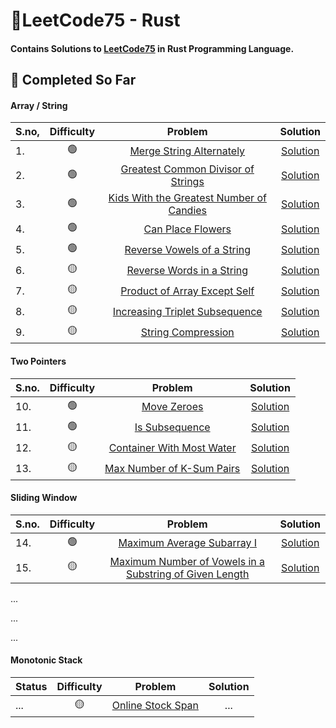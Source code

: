 # 🦀LeetCode75 - Rust

#### Contains Solutions to [LeetCode75](https://leetcode.com/studyplan/leetcode-75/) in Rust Programming Language.

## 🎯 Completed So Far

#### Array / String
| S.no, | Difficulty |Problem|Solution|
|-------|:----------:|:-:|:-:|
| 1.    |     🟢     |[Merge String Alternately](https://leetcode.com/problems/merge-strings-alternately/description/)|[Solution](https://github.com/i-akv/dsa/blob/main/src/array_strings/merge_strings_alternately.rs)|
| 2.    |     🟢     |[Greatest Common Divisor of Strings](https://leetcode.com/problems/greatest-common-divisor-of-strings/description/)|[Solution](https://github.com/i-akv/dsa/blob/main/src/array_strings/greatest_common_divisor_of_strings.rs)|
| 3.    |     🟢     |[Kids With the Greatest Number of Candies](https://leetcode.com/problems/kids-with-the-greatest-number-of-candies/description/)|[Solution](https://github.com/i-akv/dsa/blob/main/src/array_strings/kids_with_the_greatest_number_of_candies.rs)|
| 4.    |     🟢     |[Can Place Flowers](https://leetcode.com/problems/can-place-flowers/)|[Solution](https://github.com/i-akv/dsa/blob/main/src/array_strings/can_place_flowers.rs)|
| 5.    |     🟢     |[Reverse Vowels of a String](https://leetcode.com/problems/reverse-vowels-of-a-string/description/)|[Solution](https://github.com/i-akv/dsa/blob/main/src/array_strings/reverse_vowels_of_a_string.rs)|
| 6.    |     🟡     |[Reverse Words in a String](https://leetcode.com/problems/reverse-words-in-a-string/description/)|[Solution](https://github.com/i-akv/dsa/blob/main/src/array_strings/reverse_words_in_a_string.rs)
| 7.    |     🟡     |[Product of Array Except Self](https://leetcode.com/problems/product-of-array-except-self/description/)|[Solution](https://github.com/i-akv/dsa/blob/main/src/array_strings/product_of_array_except_self.rs)|
| 8.    |     🟡     |[Increasing Triplet Subsequence](https://leetcode.com/problems/increasing-triplet-subsequence/)|[Solution](https://github.com/i-akv/dsa/blob/main/src/array_strings/increasing_triplet_subsequence.rs)|
| 9.    |     🟡     |[String Compression](https://leetcode.com/problems/string-compression/description/)|[Solution](https://github.com/i-akv/dsa/blob/main/src/array_strings/string_compression.rs)|

#### Two Pointers
| S.no. | Difficulty |                                                  Problem                                                   |                                             Solution                                             |
|-------|:----------:|:----------------------------------------------------------------------------------------------------------:|:------------------------------------------------------------------------------------------------:|
| 10.   |     🟢     |                   [Move Zeroes](https://leetcode.com/problems/move-zeroes/description/)                    |        [Solution](https://github.com/i-akv/dsa/blob/main/src/two_pointers/move_zeroes.rs)        |
| 11.   |     🟢     |                [Is Subsequence](https://leetcode.com/problems/is-subsequence/description/)                 |      [Solution](https://github.com/i-akv/dsa/blob/main/src/two_pointers/is_subsequence.rs)       |
| 12.   |     🟡     |     [Container With Most Water](https://leetcode.com/problems/container-with-most-water/description/)      | [Solution](https://github.com/i-akv/dsa/blob/main/src/two_pointers/container_with_most_water.rs) |
| 13.   |     🟡     |                  [Max Number of K-Sum Pairs](https://leetcode.com/problems/max-number-of-k-sum-pairs/description/)                  | [Solution](https://github.com/i-akv/dsa/blob/main/src/two_pointers/max_number_of_k_sum_pairs.rs) |

#### Sliding Window
| S.no. | Difficulty |Problem|                                              Solution                                               |
|-------|:----------:|:-:|:---------------------------------------------------------------------------------------------------:|
| 14.   |     🟢     |[Maximum Average Subarray I](https://leetcode.com/problems/is-subsequence/description/)| [Solution](https://github.com/i-akv/dsa/blob/main/src/sliding_window/maximum_average_subarray_i.rs) |
| 15.   |     🟡     |[Maximum Number of Vowels in a Substring of Given Length](https://leetcode.com/problems/maximum-number-of-vowels-in-a-substring-of-given-length/description/)| [Solution](https://github.com/i-akv/dsa/blob/main/src/sliding_window/maximum_number_of_vowels_in_a_substring_of_given_length.rs) |

...

...

...

#### Monotonic Stack
| Status | Difficulty |                                   Problem                                   | Solution |
|--------|:----------:|:---------------------------------------------------------------------------:|:--------:|
| ...    |      🟡    |      [Online Stock Span](https://leetcode.com/problems/online-stock-span/description/)       |   ...    |
